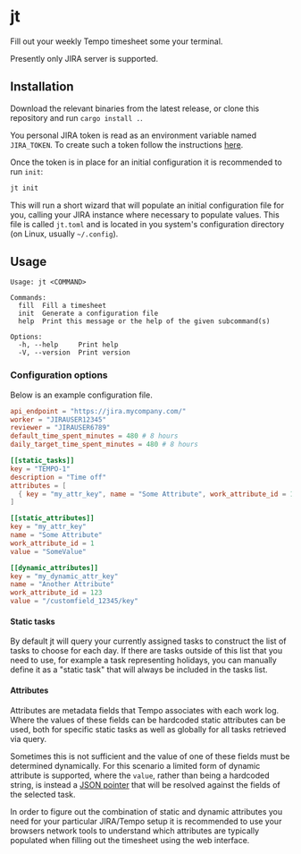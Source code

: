 # jt

Fill out your weekly Tempo timesheet some your terminal.

Presently only JIRA server is supported.

## Installation

Download the relevant binaries from the latest release, or clone this repository
and run `cargo install .`.

You personal JIRA token is read as an environment variable named `JIRA_TOKEN`.
To create such a token follow the instructions
[here](https://confluence.atlassian.com/enterprise/using-personal-access-tokens-1026032365.html).

Once the token is in place for an initial configuration it is recommended to run
`init`:

```sh
jt init
```

This will run a short wizard that will populate an initial configuration file
for you, calling your JIRA instance where necessary to populate values. This
file is called `jt.toml` and is located in you system's configuration directory
(on Linux, usually `~/.config`).

## Usage

```
Usage: jt <COMMAND>

Commands:
  fill  Fill a timesheet
  init  Generate a configuration file
  help  Print this message or the help of the given subcommand(s)

Options:
  -h, --help     Print help
  -V, --version  Print version
```

### Configuration options

Below is an example configuration file.

```toml
api_endpoint = "https://jira.mycompany.com/"
worker = "JIRAUSER12345"
reviewer = "JIRAUSER6789"
default_time_spent_minutes = 480 # 8 hours
daily_target_time_spent_minutes = 480 # 8 hours

[[static_tasks]]
key = "TEMPO-1"
description = "Time off"
attributes = [
  { key = "my_attr_key", name = "Some Attribute", work_attribute_id = 1, value = "SomeValue" },
]

[[static_attributes]]
key = "my_attr_key"
name = "Some Attribute"
work_attribute_id = 1
value = "SomeValue"

[[dynamic_attributes]]
key = "my_dynamic_attr_key"
name = "Another Attribute"
work_attribute_id = 123
value = "/customfield_12345/key"

```

#### Static tasks

By default jt will query your currently assigned tasks to construct the list of
tasks to choose for each day. If there are tasks outside of this list that you
need to use, for example a task representing holidays, you can manually define
it as a "static task" that will always be included in the tasks list.

#### Attributes

Attributes are metadata fields that Tempo associates with each work log. Where
the values of these fields can be hardcoded static attributes can be used, both
for specific static tasks as well as globally for all tasks retrieved via query.

Sometimes this is not sufficient and the value of one of these fields must be
determined dynamically. For this scenario a limited form of dynamic attribute is
supported, where the `value`, rather than being a hardcoded string, is instead a
[JSON pointer](https://www.rfc-editor.org/rfc/rfc6901) that will be resolved
against the fields of the selected task.

In order to figure out the combination of static and dynamic attributes you need
for your particular JIRA/Tempo setup it is recommended to use your browsers
network tools to understand which attributes are typically populated when
filling out the timesheet using the web interface.
